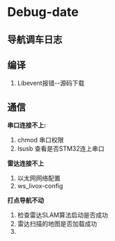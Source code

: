 # Debug-date
## 导航调车日志

## 编译
1. Libevent报错--源码下载
## 通信
**串口连接不上:**
1. chmod 串口权限
2. lsusb 查看是否STM32连上串口

**雷达连接不上**
1. 以太网网络配置
2. ws_livox-config

**打点导航不动**
1. 检查雷达SLAM算法启动是否成功
2. 雷达扫描的地图是否加载成功
3. 
